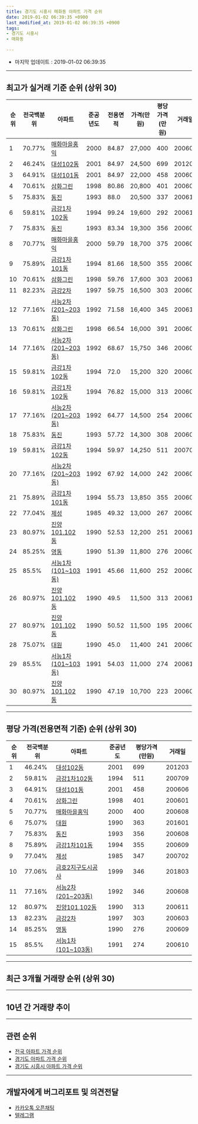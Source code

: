```yaml
---
title: 경기도 시흥시 매화동 아파트 가격 순위
date: 2019-01-02 06:39:35 +0900
last_modified_at: 2019-01-02 06:39:35 +0900
tags:
- 경기도 시흥시
- 매화동

---
```


* 마지막 업데이트 : 2019-01-02 06:39:35

---

## 최고가 실거래 기준 순위 (상위 30)


|순위|전국백분위|아파트|준공년도|전용면적|가격(만원)|평당가격(만원)|거래일|
|---|---|---|---|---|---|---|---|
|1|70.77%|[매화마을홍익](https://search.naver.com/search.naver?query=%EA%B2%BD%EA%B8%B0%EB%8F%84+%EC%8B%9C%ED%9D%A5%EC%8B%9C+%EB%A7%A4%ED%99%94%EB%8F%99+%EB%A7%A4%ED%99%94%EB%A7%88%EC%9D%84%ED%99%8D%EC%9D%B5)|2000|84.87|27,000|400|200608|
|2|46.24%|[대성102동](https://search.naver.com/search.naver?query=%EA%B2%BD%EA%B8%B0%EB%8F%84+%EC%8B%9C%ED%9D%A5%EC%8B%9C+%EB%A7%A4%ED%99%94%EB%8F%99+%EB%8C%80%EC%84%B1102%EB%8F%99)|2001|84.97|24,500|699|201203|
|3|64.91%|[대성101동](https://search.naver.com/search.naver?query=%EA%B2%BD%EA%B8%B0%EB%8F%84+%EC%8B%9C%ED%9D%A5%EC%8B%9C+%EB%A7%A4%ED%99%94%EB%8F%99+%EB%8C%80%EC%84%B1101%EB%8F%99)|2001|84.97|22,000|458|200606|
|4|70.61%|[삼화그린](https://search.naver.com/search.naver?query=%EA%B2%BD%EA%B8%B0%EB%8F%84+%EC%8B%9C%ED%9D%A5%EC%8B%9C+%EB%A7%A4%ED%99%94%EB%8F%99+%EC%82%BC%ED%99%94%EA%B7%B8%EB%A6%B0)|1998|80.86|20,800|401|200601|
|5|75.83%|[동진](https://search.naver.com/search.naver?query=%EA%B2%BD%EA%B8%B0%EB%8F%84+%EC%8B%9C%ED%9D%A5%EC%8B%9C+%EB%A7%A4%ED%99%94%EB%8F%99+%EB%8F%99%EC%A7%84)|1993|88.0|20,500|337|200611|
|6|59.81%|[금강1차102동](https://search.naver.com/search.naver?query=%EA%B2%BD%EA%B8%B0%EB%8F%84+%EC%8B%9C%ED%9D%A5%EC%8B%9C+%EB%A7%A4%ED%99%94%EB%8F%99+%EA%B8%88%EA%B0%951%EC%B0%A8102%EB%8F%99)|1994|99.24|19,600|292|200611|
|7|75.83%|[동진](https://search.naver.com/search.naver?query=%EA%B2%BD%EA%B8%B0%EB%8F%84+%EC%8B%9C%ED%9D%A5%EC%8B%9C+%EB%A7%A4%ED%99%94%EB%8F%99+%EB%8F%99%EC%A7%84)|1993|83.34|19,300|356|200608|
|8|70.77%|[매화마을홍익](https://search.naver.com/search.naver?query=%EA%B2%BD%EA%B8%B0%EB%8F%84+%EC%8B%9C%ED%9D%A5%EC%8B%9C+%EB%A7%A4%ED%99%94%EB%8F%99+%EB%A7%A4%ED%99%94%EB%A7%88%EC%9D%84%ED%99%8D%EC%9D%B5)|2000|59.79|18,700|375|200608|
|9|75.89%|[금강1차101동](https://search.naver.com/search.naver?query=%EA%B2%BD%EA%B8%B0%EB%8F%84+%EC%8B%9C%ED%9D%A5%EC%8B%9C+%EB%A7%A4%ED%99%94%EB%8F%99+%EA%B8%88%EA%B0%951%EC%B0%A8101%EB%8F%99)|1994|81.66|18,500|355|200609|
|10|70.61%|[삼화그린](https://search.naver.com/search.naver?query=%EA%B2%BD%EA%B8%B0%EB%8F%84+%EC%8B%9C%ED%9D%A5%EC%8B%9C+%EB%A7%A4%ED%99%94%EB%8F%99+%EC%82%BC%ED%99%94%EA%B7%B8%EB%A6%B0)|1998|59.76|17,600|303|200610|
|11|82.23%|[금강2차](https://search.naver.com/search.naver?query=%EA%B2%BD%EA%B8%B0%EB%8F%84+%EC%8B%9C%ED%9D%A5%EC%8B%9C+%EB%A7%A4%ED%99%94%EB%8F%99+%EA%B8%88%EA%B0%952%EC%B0%A8)|1997|59.75|16,500|303|200603|
|12|77.16%|[서능2차(201~203동)](https://search.naver.com/search.naver?query=%EA%B2%BD%EA%B8%B0%EB%8F%84+%EC%8B%9C%ED%9D%A5%EC%8B%9C+%EB%A7%A4%ED%99%94%EB%8F%99+%EC%84%9C%EB%8A%A52%EC%B0%A8%28201%7E203%EB%8F%99%29)|1992|71.58|16,400|345|200610|
|13|70.61%|[삼화그린](https://search.naver.com/search.naver?query=%EA%B2%BD%EA%B8%B0%EB%8F%84+%EC%8B%9C%ED%9D%A5%EC%8B%9C+%EB%A7%A4%ED%99%94%EB%8F%99+%EC%82%BC%ED%99%94%EA%B7%B8%EB%A6%B0)|1998|66.54|16,000|391|200605|
|14|77.16%|[서능2차(201~203동)](https://search.naver.com/search.naver?query=%EA%B2%BD%EA%B8%B0%EB%8F%84+%EC%8B%9C%ED%9D%A5%EC%8B%9C+%EB%A7%A4%ED%99%94%EB%8F%99+%EC%84%9C%EB%8A%A52%EC%B0%A8%28201%7E203%EB%8F%99%29)|1992|68.67|15,750|346|200608|
|15|59.81%|[금강1차102동](https://search.naver.com/search.naver?query=%EA%B2%BD%EA%B8%B0%EB%8F%84+%EC%8B%9C%ED%9D%A5%EC%8B%9C+%EB%A7%A4%ED%99%94%EB%8F%99+%EA%B8%88%EA%B0%951%EC%B0%A8102%EB%8F%99)|1994|72.0|15,200|320|200607|
|16|59.81%|[금강1차102동](https://search.naver.com/search.naver?query=%EA%B2%BD%EA%B8%B0%EB%8F%84+%EC%8B%9C%ED%9D%A5%EC%8B%9C+%EB%A7%A4%ED%99%94%EB%8F%99+%EA%B8%88%EA%B0%951%EC%B0%A8102%EB%8F%99)|1994|76.82|15,000|313|200607|
|17|77.16%|[서능2차(201~203동)](https://search.naver.com/search.naver?query=%EA%B2%BD%EA%B8%B0%EB%8F%84+%EC%8B%9C%ED%9D%A5%EC%8B%9C+%EB%A7%A4%ED%99%94%EB%8F%99+%EC%84%9C%EB%8A%A52%EC%B0%A8%28201%7E203%EB%8F%99%29)|1992|64.77|14,500|254|200609|
|18|75.83%|[동진](https://search.naver.com/search.naver?query=%EA%B2%BD%EA%B8%B0%EB%8F%84+%EC%8B%9C%ED%9D%A5%EC%8B%9C+%EB%A7%A4%ED%99%94%EB%8F%99+%EB%8F%99%EC%A7%84)|1993|57.72|14,300|308|200604|
|19|59.81%|[금강1차102동](https://search.naver.com/search.naver?query=%EA%B2%BD%EA%B8%B0%EB%8F%84+%EC%8B%9C%ED%9D%A5%EC%8B%9C+%EB%A7%A4%ED%99%94%EB%8F%99+%EA%B8%88%EA%B0%951%EC%B0%A8102%EB%8F%99)|1994|59.97|14,250|511|200709|
|20|77.16%|[서능2차(201~203동)](https://search.naver.com/search.naver?query=%EA%B2%BD%EA%B8%B0%EB%8F%84+%EC%8B%9C%ED%9D%A5%EC%8B%9C+%EB%A7%A4%ED%99%94%EB%8F%99+%EC%84%9C%EB%8A%A52%EC%B0%A8%28201%7E203%EB%8F%99%29)|1992|67.92|14,000|242|200602|
|21|75.89%|[금강1차101동](https://search.naver.com/search.naver?query=%EA%B2%BD%EA%B8%B0%EB%8F%84+%EC%8B%9C%ED%9D%A5%EC%8B%9C+%EB%A7%A4%ED%99%94%EB%8F%99+%EA%B8%88%EA%B0%951%EC%B0%A8101%EB%8F%99)|1994|55.73|13,850|355|200609|
|22|77.04%|[제성](https://search.naver.com/search.naver?query=%EA%B2%BD%EA%B8%B0%EB%8F%84+%EC%8B%9C%ED%9D%A5%EC%8B%9C+%EB%A7%A4%ED%99%94%EB%8F%99+%EC%A0%9C%EC%84%B1)|1985|49.32|13,000|267|200609|
|23|80.97%|[진양101,102동](https://search.naver.com/search.naver?query=%EA%B2%BD%EA%B8%B0%EB%8F%84+%EC%8B%9C%ED%9D%A5%EC%8B%9C+%EB%A7%A4%ED%99%94%EB%8F%99+%EC%A7%84%EC%96%91101%2C102%EB%8F%99)|1990|52.53|12,200|251|200612|
|24|85.25%|[영동](https://search.naver.com/search.naver?query=%EA%B2%BD%EA%B8%B0%EB%8F%84+%EC%8B%9C%ED%9D%A5%EC%8B%9C+%EB%A7%A4%ED%99%94%EB%8F%99+%EC%98%81%EB%8F%99)|1990|51.39|11,800|276|200609|
|25|85.5%|[서능1차(101~103동)](https://search.naver.com/search.naver?query=%EA%B2%BD%EA%B8%B0%EB%8F%84+%EC%8B%9C%ED%9D%A5%EC%8B%9C+%EB%A7%A4%ED%99%94%EB%8F%99+%EC%84%9C%EB%8A%A51%EC%B0%A8%28101%7E103%EB%8F%99%29)|1991|45.66|11,600|252|200607|
|26|80.97%|[진양101,102동](https://search.naver.com/search.naver?query=%EA%B2%BD%EA%B8%B0%EB%8F%84+%EC%8B%9C%ED%9D%A5%EC%8B%9C+%EB%A7%A4%ED%99%94%EB%8F%99+%EC%A7%84%EC%96%91101%2C102%EB%8F%99)|1990|49.5|11,500|313|200611|
|27|80.97%|[진양101,102동](https://search.naver.com/search.naver?query=%EA%B2%BD%EA%B8%B0%EB%8F%84+%EC%8B%9C%ED%9D%A5%EC%8B%9C+%EB%A7%A4%ED%99%94%EB%8F%99+%EC%A7%84%EC%96%91101%2C102%EB%8F%99)|1990|50.52|11,500|195|200606|
|28|75.07%|[대원](https://search.naver.com/search.naver?query=%EA%B2%BD%EA%B8%B0%EB%8F%84+%EC%8B%9C%ED%9D%A5%EC%8B%9C+%EB%A7%A4%ED%99%94%EB%8F%99+%EB%8C%80%EC%9B%90)|1990|45.0|11,400|241|200609|
|29|85.5%|[서능1차(101~103동)](https://search.naver.com/search.naver?query=%EA%B2%BD%EA%B8%B0%EB%8F%84+%EC%8B%9C%ED%9D%A5%EC%8B%9C+%EB%A7%A4%ED%99%94%EB%8F%99+%EC%84%9C%EB%8A%A51%EC%B0%A8%28101%7E103%EB%8F%99%29)|1991|54.03|11,000|274|200610|
|30|80.97%|[진양101,102동](https://search.naver.com/search.naver?query=%EA%B2%BD%EA%B8%B0%EB%8F%84+%EC%8B%9C%ED%9D%A5%EC%8B%9C+%EB%A7%A4%ED%99%94%EB%8F%99+%EC%A7%84%EC%96%91101%2C102%EB%8F%99)|1990|47.19|10,700|223|200603|


---

## 평당 가격(전용면적 기준) 순위 (상위 30)


|순위|전국백분위|아파트|준공년도|평당가격(만원)|거래일|
|---|---|---|---|---|---|
|1|46.24%|[대성102동](https://search.naver.com/search.naver?query=%EA%B2%BD%EA%B8%B0%EB%8F%84+%EC%8B%9C%ED%9D%A5%EC%8B%9C+%EB%A7%A4%ED%99%94%EB%8F%99+%EB%8C%80%EC%84%B1102%EB%8F%99)|2001|699|201203|
|2|59.81%|[금강1차102동](https://search.naver.com/search.naver?query=%EA%B2%BD%EA%B8%B0%EB%8F%84+%EC%8B%9C%ED%9D%A5%EC%8B%9C+%EB%A7%A4%ED%99%94%EB%8F%99+%EA%B8%88%EA%B0%951%EC%B0%A8102%EB%8F%99)|1994|511|200709|
|3|64.91%|[대성101동](https://search.naver.com/search.naver?query=%EA%B2%BD%EA%B8%B0%EB%8F%84+%EC%8B%9C%ED%9D%A5%EC%8B%9C+%EB%A7%A4%ED%99%94%EB%8F%99+%EB%8C%80%EC%84%B1101%EB%8F%99)|2001|458|200606|
|4|70.61%|[삼화그린](https://search.naver.com/search.naver?query=%EA%B2%BD%EA%B8%B0%EB%8F%84+%EC%8B%9C%ED%9D%A5%EC%8B%9C+%EB%A7%A4%ED%99%94%EB%8F%99+%EC%82%BC%ED%99%94%EA%B7%B8%EB%A6%B0)|1998|401|200601|
|5|70.77%|[매화마을홍익](https://search.naver.com/search.naver?query=%EA%B2%BD%EA%B8%B0%EB%8F%84+%EC%8B%9C%ED%9D%A5%EC%8B%9C+%EB%A7%A4%ED%99%94%EB%8F%99+%EB%A7%A4%ED%99%94%EB%A7%88%EC%9D%84%ED%99%8D%EC%9D%B5)|2000|400|200608|
|6|75.07%|[대원](https://search.naver.com/search.naver?query=%EA%B2%BD%EA%B8%B0%EB%8F%84+%EC%8B%9C%ED%9D%A5%EC%8B%9C+%EB%A7%A4%ED%99%94%EB%8F%99+%EB%8C%80%EC%9B%90)|1990|363|201601|
|7|75.83%|[동진](https://search.naver.com/search.naver?query=%EA%B2%BD%EA%B8%B0%EB%8F%84+%EC%8B%9C%ED%9D%A5%EC%8B%9C+%EB%A7%A4%ED%99%94%EB%8F%99+%EB%8F%99%EC%A7%84)|1993|356|200608|
|8|75.89%|[금강1차101동](https://search.naver.com/search.naver?query=%EA%B2%BD%EA%B8%B0%EB%8F%84+%EC%8B%9C%ED%9D%A5%EC%8B%9C+%EB%A7%A4%ED%99%94%EB%8F%99+%EA%B8%88%EA%B0%951%EC%B0%A8101%EB%8F%99)|1994|355|200609|
|9|77.04%|[제성](https://search.naver.com/search.naver?query=%EA%B2%BD%EA%B8%B0%EB%8F%84+%EC%8B%9C%ED%9D%A5%EC%8B%9C+%EB%A7%A4%ED%99%94%EB%8F%99+%EC%A0%9C%EC%84%B1)|1985|347|200702|
|10|77.06%|[금호2지구도시공사](https://search.naver.com/search.naver?query=%EA%B2%BD%EA%B8%B0%EB%8F%84+%EC%8B%9C%ED%9D%A5%EC%8B%9C+%EB%A7%A4%ED%99%94%EB%8F%99+%EA%B8%88%ED%98%B82%EC%A7%80%EA%B5%AC%EB%8F%84%EC%8B%9C%EA%B3%B5%EC%82%AC)|1999|346|201803|
|11|77.16%|[서능2차(201~203동)](https://search.naver.com/search.naver?query=%EA%B2%BD%EA%B8%B0%EB%8F%84+%EC%8B%9C%ED%9D%A5%EC%8B%9C+%EB%A7%A4%ED%99%94%EB%8F%99+%EC%84%9C%EB%8A%A52%EC%B0%A8%28201%7E203%EB%8F%99%29)|1992|346|200608|
|12|80.97%|[진양101,102동](https://search.naver.com/search.naver?query=%EA%B2%BD%EA%B8%B0%EB%8F%84+%EC%8B%9C%ED%9D%A5%EC%8B%9C+%EB%A7%A4%ED%99%94%EB%8F%99+%EC%A7%84%EC%96%91101%2C102%EB%8F%99)|1990|313|200611|
|13|82.23%|[금강2차](https://search.naver.com/search.naver?query=%EA%B2%BD%EA%B8%B0%EB%8F%84+%EC%8B%9C%ED%9D%A5%EC%8B%9C+%EB%A7%A4%ED%99%94%EB%8F%99+%EA%B8%88%EA%B0%952%EC%B0%A8)|1997|303|200603|
|14|85.25%|[영동](https://search.naver.com/search.naver?query=%EA%B2%BD%EA%B8%B0%EB%8F%84+%EC%8B%9C%ED%9D%A5%EC%8B%9C+%EB%A7%A4%ED%99%94%EB%8F%99+%EC%98%81%EB%8F%99)|1990|276|200609|
|15|85.5%|[서능1차(101~103동)](https://search.naver.com/search.naver?query=%EA%B2%BD%EA%B8%B0%EB%8F%84+%EC%8B%9C%ED%9D%A5%EC%8B%9C+%EB%A7%A4%ED%99%94%EB%8F%99+%EC%84%9C%EB%8A%A51%EC%B0%A8%28101%7E103%EB%8F%99%29)|1991|274|200610|


---

## 최근 3개월 거래량 순위 (상위 30)


<div style="width:100%;">
    <canvas id="deal_count_ranking" height="250"></canvas>
</div>


<script>
new Chart(document.getElementById("deal_count_ranking"), {
    type: 'horizontalBar',
    data: {
        labels: ['서능1차(101~103동)', '매화마을홍익', '대원', '진양101,102동', '제성', '금강1차101동'],
        datasets: [{
            label: '실거래 수',
            data: [2, 1, 1, 1, 1, 1],
            borderColor: "rgba(255, 0, 128, 1)",
            backgroundColor: "rgba(255, 0, 128, 0.5)",
            fill: false,
        }]
    },
    options: {
        responsive: true,
        title: {
            display: true,
            text: '최근 3개월 거래량 순위'
        },
        tooltips: {
            mode: 'index',
            intersect: false,
            callbacks: {
                title: function(tooltipItems, data) {
                    return "실거래 수:";
                },
                label: function(tooltipItem, data) {
                    return data.labels[tooltipItem.index] + ": " + tooltipItem.xLabel;
                }
            }
        },
        hover: {
            mode: 'nearest',
            intersect: true
        },
        scales: {
            xAxes: [{
                display: true,
                scaleLabel: {
                    display: true,
                    labelString: '실거래 수'
                },
                ticks: {
                    suggestedMin: 0,
                }
            }],
            yAxes: [{
                display: true,
                ticks: {
                    autoSkip: false,
                    callback: function(value, index, values) {
                        if (value.length > 15)
                            return value.substr(0, 13) + "...";
                        else
                            return value;
                    }
                },
                scaleLabel: {
                    display: false,
                }
            }]
        }
    }
});

</script>


---

## 10년 간 거래량 추이


<div style="width:100%;">
    <canvas id="deal_progress" height="250"></canvas>
</div>

<script>
new Chart(document.getElementById("deal_progress"), {
    type: 'line',
    data: {
        labels: ['200901','200902','200903','200904','200905','200906','200907','200908','200909','200910','200911','200912','201001','201002','201003','201004','201005','201006','201007','201008','201009','201010','201011','201012','201101','201102','201103','201104','201105','201106','201107','201108','201109','201110','201111','201112','201201','201202','201203','201204','201205','201206','201207','201208','201209','201210','201211','201212','201301','201302','201303','201304','201305','201306','201307','201308','201309','201310','201311','201312','201401','201402','201403','201404','201405','201406','201407','201408','201409','201410','201411','201412','201501','201502','201503','201504','201505','201506','201507','201508','201509','201510','201511','201512','201601','201602','201603','201604','201605','201606','201607','201608','201609','201610','201611','201612','201701','201702','201703','201704','201705','201706','201707','201708','201709','201710','201711','201712','201801','201802','201803','201804','201805','201806','201807','201808','201809','201810','201811','201812','201901'],
        datasets: [{
            label: '실거래 수',
            pointRadius: 1,
            data: [1, 4, 7, 2, 13, 8, 6, 7, 9, 6, 6, 9, 4, 3, 6, 6, 3, 2, 4, 3, 3, 4, 9, 9, 6, 9, 8, 6, 4, 6, 4, 10, 6, 5, 3, 3, 4, 10, 9, 7, 4, 7, 6, 5, 13, 5, 6, 4, 4, 13, 4, 6, 7, 7, 3, 7, 6, 14, 8, 4, 2, 11, 11, 10, 4, 7, 4, 7, 9, 9, 7, 4, 5, 11, 11, 14, 13, 14, 10, 11, 16, 13, 7, 4, 7, 8, 10, 8, 11, 15, 14, 10, 14, 13, 10, 9, 7, 10, 13, 6, 15, 16, 7, 6, 13, 7, 14, 12, 8, 7, 10, 5, 4, 8, 6, 8, 5, 11, 7, 0, 0],
            borderColor: "rgba(255, 201, 14, 1)",
            backgroundColor: "rgba(255, 201, 14, 0.5)",
            fill: true,
        }]
    },
    options: {
        responsive: true,
        title: {
            display: true,
            text: '10년간 거래량 추이'
        },
        tooltips: {
            mode: 'index',
            intersect: false,
        },
        hover: {
            mode: 'nearest',
            intersect: true
        },
        scales: {
            xAxes: [{
                display: true,
                scaleLabel: {
                    display: true,
                    labelString: '년/월'
                }
            }],
            yAxes: [{
                display: true,
                ticks: {
                    suggestedMin: 0,
                },
                scaleLabel: {
                    display: true,
                    labelString: '실거래 수'
                }
            }]
        }
    }
});

</script>


---

## 관련 순위

- [전국 아파트 가격 순위](https://inasie.github.io/apt-ranking/전국)
- [경기도 아파트 가격 순위](https://inasie.github.io/apt-ranking/경기도)
- [경기도 시흥시 아파트 가격 순위](https://inasie.github.io/apt-ranking/경기도-시흥시)


---

## 개발자에게 버그리포트 및 의견전달

- [카카오톡 오픈채팅](https://open.kakao.com/o/gLJUAP4)
- [텔레그램](https://t.me/inasie)

